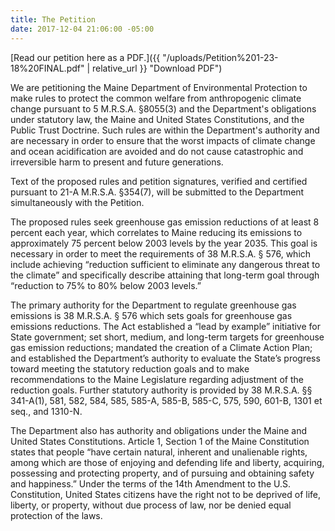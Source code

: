 ```yaml
---
title: The Petition
date: 2017-12-04 21:06:00 -05:00
---
```


[Read our petition here as a PDF.]({{ "/uploads/Petition%201-23-18%20FINAL.pdf" | relative_url }} "Download PDF")

We are petitioning the Maine Department of Environmental Protection to make rules to protect the common welfare from anthropogenic climate change pursuant to 5 M.R.S.A. §8055(3) and the Department's obligations under statutory law, the Maine and United States Constitutions, and the Public Trust Doctrine. Such rules are within the Department's authority and are  necessary in order to ensure that the worst impacts of climate change and ocean acidification are avoided and do not cause catastrophic and irreversible harm to present and future generations.

Text of the proposed rules and petition signatures, verified and certified pursuant to 21-A M.R.S.A. §354(7), will be submitted to the Department simultaneously with the Petition.

The proposed rules seek greenhouse gas emission reductions of at least 8 percent each year, which correlates to Maine reducing its emissions to approximately 75 percent below 2003 levels by the year 2035. This goal is necessary in order to meet the requirements of 38 M.R.S.A. § 576, which include achieving “reduction sufficient to eliminate any dangerous threat to the climate” and specifically describe
attaining that long-term goal through “reduction to 75% to 80% below 2003 levels.”

The primary authority for the Department to regulate greenhouse gas emissions is 38 M.R.S.A. § 576 which sets goals for greenhouse gas emissions reductions. The Act established a “lead by example” initiative for State government; set short, medium, and long-term targets for greenhouse gas emission reductions; mandated the creation of a Climate Action Plan; and established the Department’s authority to evaluate the State’s progress toward meeting the statutory reduction goals and to make recommendations to the Maine Legislature regarding adjustment of the reduction goals. Further statutory authority is provided by 38 M.R.S.A. §§
341-A(1), 581, 582, 584, 585, 585-A, 585-B, 585-C, 575, 590, 601-B, 1301 et seq., and 1310-N.

The Department also has authority and obligations under the Maine and United States Constitutions. Article 1, Section 1 of the Maine Constitution states that people “have certain natural, inherent and unalienable rights,
among which are those of enjoying and defending life and liberty, acquiring, possessing and protecting property, and of pursuing and obtaining safety and happiness.” Under the terms of the 14th Amendment to the U.S. Constitution, United States citizens have the right not to be deprived of life, liberty, or property, without due process of law, nor be denied equal protection of the laws.
